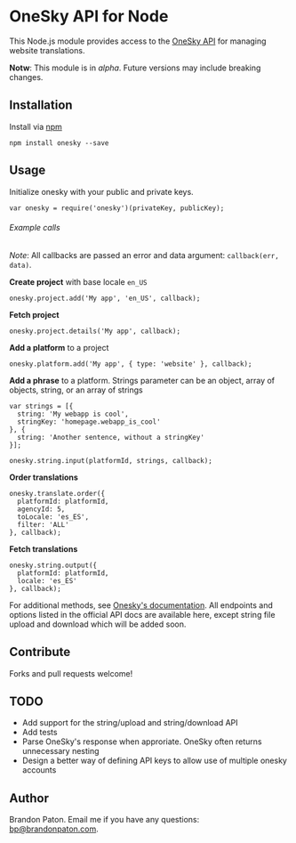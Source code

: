 OneSky API for Node
===========

This Node.js module provides access to the [OneSky API](http://developer.oneskyapp.com/api) for managing website translations.

**Notw**: This module is in *alpha*. Future versions may include breaking changes.

Installation
----------

Install via [npm](http://npmjs.org/)

    npm install onesky --save

Usage
----------

Initialize onesky with your public and private keys.

    var onesky = require('onesky')(privateKey, publicKey);


  
###### Example calls  
  
  
*Note*: All callbacks are passed an error and data argument: `callback(err, data)`.

  
  
**Create project** with base locale `en_US`

    onesky.project.add('My app', 'en_US', callback);
    
    
    
**Fetch project**
  
    onesky.project.details('My app', callback);
    
    
    
**Add a platform** to a project

    onesky.platform.add('My app', { type: 'website' }, callback);



**Add a phrase** to a platform. Strings parameter can be an object, array of objects, string, or an array of strings
    
    var strings = [{
      string: 'My webapp is cool',
      stringKey: 'homepage.webapp_is_cool'
    }, {
      string: 'Another sentence, without a stringKey'
    }];

    onesky.string.input(platformId, strings, callback);



**Order translations**

    onesky.translate.order({
      platformId: platformId,
      agencyId: 5,
      toLocale: 'es_ES',
      filter: 'ALL'
    }, callback);
    
    

**Fetch translations**

    onesky.string.output({
      platformId: platformId,
      locale: 'es_ES'
    }, callback);
    
For additional methods, see [Onesky's documentation](http://developer.oneskyapp.com/api). All endpoints and options listed in the official API docs are available here, except string file upload and download which will be added soon.

Contribute
----------

Forks and pull requests welcome!

TODO
----------
* Add support for the string/upload and string/download API
* Add tests
* Parse OneSky's response when approriate. OneSky often returns unnecessary nesting
* Design a better way of defining API keys to allow use of multiple onesky accounts

Author
----------

Brandon Paton. Email me if you have any questions: [bp@brandonpaton.com](mailto:bp@brandonpaton.com).
